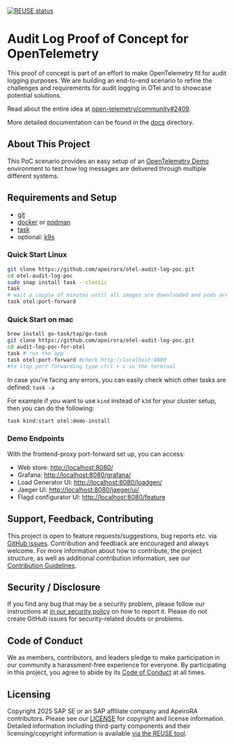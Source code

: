<!-- markdownlint-disable-file MD041 -->

[![REUSE status](https://api.reuse.software/badge/github.com/apeirora/audit-log-poc-for-otel)](https://api.reuse.software/info/github.com/apeirora/audit-log-poc-for-otel)

# Audit Log Proof of Concept for OpenTelemetry

This proof of concept is part of an effort to make OpenTelemetry fit for audit logging purposes. We are building an end-to-end scenario to
refine the challenges and requirements for audit logging in OTel and to showcase potential solutions.

Read about the entire idea at [open-telemetry/community#2409](https://github.com/open-telemetry/community/pull/2409).

More detailed documentation can be found in the [docs](./docs) directory.

## About This Project

This PoC scenario provides an easy setup of an [OpenTelemetry Demo](https://opentelemetry.io/docs/demo/) environment to test how log
messages are delivered through multiple different systems.

## Requirements and Setup

- [git](https://git-scm.com/)
- [docker](https://www.docker.com/) or [podman](https://podman.io/)
- [task](https://taskfile.dev/)
- optional: [k9s](https://k9scli.io/)

### Quick Start Linux

```bash
git clone https://github.com/apeirora/otel-audit-log-poc.git
cd otel-audit-log-poc
sudo snap install task --classic
task
# wait a couple of minutes until all images are downloaded and pods are running - feel free to check with k9s
task otel:port-forward
```

### Quick Start on mac

```bash
brew install go-task/tap/go-task
git clone https://github.com/apeirora/otel-audit-log-poc.git
cd audit-log-poc-for-otel
task # run the app
task otel:port-forward #check http://localhost:8080
#to stop port forwarding type ctrl + c in the terminal
```

In case you're facing any errors, you can easily check which other tasks are defined: `task -a`

For example if you want to use `kind` instead of `k3d` for your cluster setup, then you can do the following:

```bash
task kind:start otel:demo-install
```

### Demo Endpoints

With the frontend-proxy port-forward set up, you can access:

- Web store: <http://localhost:8080/>
- Grafana: <http://localhost:8080/grafana/>
- Load Generator UI: <http://localhost:8080/loadgen/>
- Jaeger UI: <http://localhost:8080/jaeger/ui/>
- Flagd configurator UI: <http://localhost:8080/feature>

## Support, Feedback, Contributing

This project is open to feature requests/suggestions, bug reports etc. via
[GitHub issues](https://github.com/apeirora/audit-log-poc-for-otel/issues). Contribution and feedback are encouraged and always welcome. For
more information about how to contribute, the project structure, as well as additional contribution information, see our
[Contribution Guidelines](CONTRIBUTING.md).

## Security / Disclosure

If you find any bug that may be a security problem, please follow our instructions at
[in our security policy](https://github.com/apeirora/audit-log-poc-for-otel/security/policy) on how to report it. Please do not create
GitHub issues for security-related doubts or problems.

## Code of Conduct

We as members, contributors, and leaders pledge to make participation in our community a harassment-free experience for everyone. By
participating in this project, you agree to abide by its [Code of Conduct](https://github.com/apeirora/.github/blob/main/CODE_OF_CONDUCT.md)
at all times.

## Licensing

Copyright 2025 SAP SE or an SAP affiliate company and ApeiroRA contributors. Please see our [LICENSE](LICENSE) for copyright and license
information. Detailed information including third-party components and their licensing/copyright information is available
[via the REUSE tool](https://api.reuse.software/info/github.com/apeirora/audit-log-poc-for-otel).
